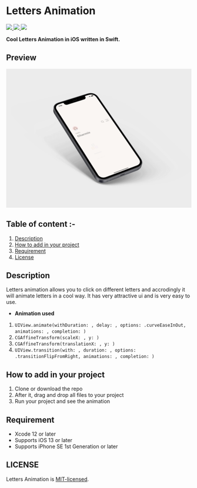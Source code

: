 # Letters Animation

<a href="https://docs.swift.org/swift-book/" style="pointer-events: stroke;" target="_blank">
<img src="https://img.shields.io/badge/swift-5.0-brightgreen">
</a>
<a href="https://developer.apple.com/ios/" style="pointer-events: stroke;" target="_blank">
<img src="https://img.shields.io/badge/platform-iOS-red">
</a>
<a href="https://github.com/nikunjprajapati95/Letters-Animation/blob/main/LICENSE" style="pointer-events: stroke;" target="_blank">
<img src="https://img.shields.io/badge/licence-MIT-orange">
</a>

<p></p>
<b>Cool Letters Animation in iOS written in Swift.</b>
 
## Preview
![gif](/Media/Letters.gif)
 
## Table of content :-

1.  [Description](#description)
2.  [How to add in your project](#how-to-add-in-your-project)
3.  [Requirement](#requirement)
4.  [License](#license)
 
## Description
Letters animation allows you to click on different letters and accrodingly it will animate letters in a cool way. It has very attractive ui and is very easy to use.

- <b>Animation used</b>

1.  ```UIView.animate(withDuration: , delay: , options: .curveEaseInOut, animations: , completion: )```
2.  ```CGAffineTransform(scaleX: , y: )```
3.  ```CGAffineTransform(translationX: , y: )```
4.  ```UIView.transition(with: , duration: , options: .transitionFlipFromRight, animations: , completion: )```

## How to add in your project

1.  Clone or download the repo
2.  After it, drag and drop all files to your project
3.  Run your project and see the animation

## Requirement

-  Xcode 12 or later
-  Supports iOS 13 or later
-  Supports iPhone SE 1st Generation or later

## LICENSE

Letters Animation is [MIT-licensed](/LICENSE).
